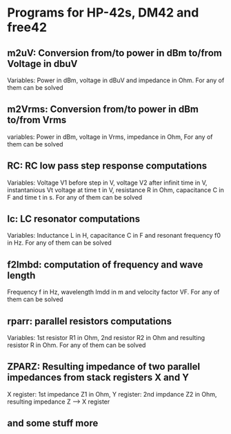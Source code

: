 # Programs for HP-42s, DM42 and free42

## m2uV: Conversion from/to power in dBm to/from Voltage in dbuV
  Variables: Power in dBm, voltage in dBuV and impedance in Ohm. For any of them can be solved
## m2Vrms: Conversion from/to power in dBm to/from Vrms
  variables: Power in dBm, voltage in Vrms, impedance in Ohm, For any of them can be solved
## RC: RC low pass step response computations
  Variables: Voltage V1 before step in V, voltage V2 after infinit time in V, instantanious Vt voltage at time t in V, resistance R in Ohm, capacitance C in F and time t in s. For any of them can be solved
## lc: LC resonator computations
  Variables: Inductance L in H, capacitance C in F and resonant frequency f0 in Hz. For any of them can be solved
## f2lmbd: computation of frequency and wave length
  Frequency f in Hz, wavelength lmdd in m and velocity factor VF. For any of them can be solved
## rparr: parallel resistors computations
  Variables: 1st resistor R1 in Ohm, 2nd resistor R2 in Ohm and resulting resistor R in Ohm. For any of them can be solved

## ZPARZ: Resulting impedance of two parallel impedances from stack registers X and Y
  X register: 1st impedance Z1 in Ohm, Y register: 2nd impdance Z2 in Ohm, resulting impedance Z  --> X register

## and some stuff more